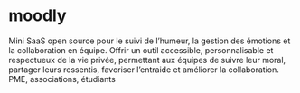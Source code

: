 # moodly
Mini SaaS open source pour le suivi de l’humeur, la gestion des émotions et la collaboration en équipe. Offrir un outil accessible, personnalisable et respectueux de la vie privée, permettant aux équipes de suivre leur moral, partager leurs ressentis, favoriser l’entraide et améliorer la collaboration.  PME, associations, étudiants
